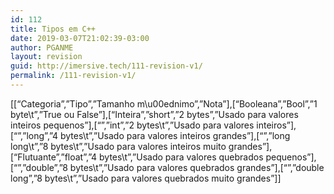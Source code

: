 ```yaml
---
id: 112
title: Tipos em C++
date: 2019-03-07T21:02:39-03:00
author: PGANME
layout: revision
guid: http://imersive.tech/111-revision-v1/
permalink: /111-revision-v1/
---
```

[[&#8220;Categoria&#8221;,&#8221;Tipo&#8221;,&#8221;Tamanho m\u00ednimo&#8221;,&#8221;Nota&#8221;],[&#8220;Booleana&#8221;,&#8221;Bool&#8221;,&#8221;1 byte\t&#8221;,&#8221;True ou False&#8221;],[&#8220;Inteira&#8221;,&#8221;short&#8221;,&#8221;2 bytes&#8221;,&#8221;Usado para valores inteiros pequenos&#8221;],[&#8220;&#8221;,&#8221;int&#8221;,&#8221;2 bytes\t&#8221;,&#8221;Usado para valores inteiros&#8221;],[&#8220;&#8221;,&#8221;long&#8221;,&#8221;4 bytes\t&#8221;,&#8221;Usado para valores inteiros grandes&#8221;],[&#8220;&#8221;,&#8221;long long\t&#8221;,&#8221;8 bytes\t&#8221;,&#8221;Usado para valores inteiros muito grandes&#8221;],[&#8220;Flutuante&#8221;,&#8221;float&#8221;,&#8221;4 bytes\t&#8221;,&#8221;Usado para valores quebrados pequenos&#8221;],[&#8220;&#8221;,&#8221;double&#8221;,&#8221;8 bytes\t&#8221;,&#8221;Usado para valores quebrados grandes&#8221;],[&#8220;&#8221;,&#8221;double long&#8221;,&#8221;8 bytes\t&#8221;,&#8221;Usado para valores quebrados muito grandes&#8221;]]